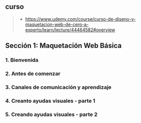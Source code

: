 
## curso
>- https://www.udemy.com/course/curso-de-diseno-y-maquetacion-web-de-cero-a-experto/learn/lecture/44464582#overview


## Sección 1: Maquetación Web Básica

### 1. Bienvenida

### 2. Antes de comenzar

### 3. Canales de comunicación y aprendizaje

### 4. Creanto ayudas visuales - parte 1

### 5. Creando ayudas visuales - parte 2